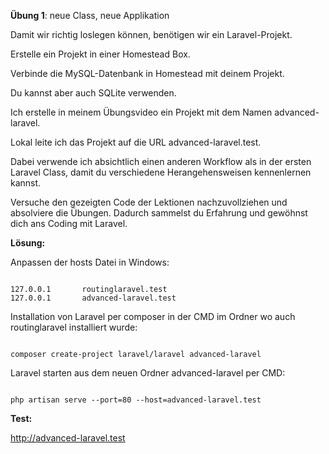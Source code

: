 **Übung 1**: neue Class, neue Applikation

Damit wir richtig loslegen können, benötigen wir ein Laravel-Projekt.

Erstelle ein Projekt in einer Homestead Box. 

Verbinde die MySQL-Datenbank in Homestead mit deinem Projekt. 

Du kannst aber auch SQLite verwenden. 

Ich erstelle in meinem Übungsvideo ein Projekt mit dem Namen advanced-laravel. 

Lokal leite ich das Projekt auf die URL advanced-laravel.test. 

Dabei verwende ich absichtlich einen anderen Workflow als in der ersten Laravel Class, 
damit du verschiedene Herangehensweisen kennenlernen kannst. 

Versuche den gezeigten Code der Lektionen nachzuvollziehen und absolviere die Übungen. Dadurch sammelst du Erfahrung und gewöhnst dich ans Coding mit Laravel.

**Lösung:**

Anpassen der hosts Datei in Windows:

```

127.0.0.1		routinglaravel.test
127.0.0.1		advanced-laravel.test

```

Installation von Laravel per composer in der CMD im Ordner wo auch routinglaravel installiert wurde:

```

composer create-project laravel/laravel advanced-laravel

```
Laravel starten aus dem neuen Ordner advanced-laravel per CMD:

```

php artisan serve --port=80 --host=advanced-laravel.test

```

**Test:**

http://advanced-laravel.test


